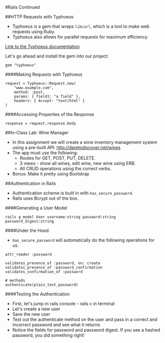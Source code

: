 #Rails Continued

##HTTP Requests with Typhoeus
- Typhoeus is a gem that wraps `libcurl`, which is a tool to make web requests using Ruby.
- Typhoeus also allows for parallel requests for maximum efficiency.

[Link to the Typhoeus documentation](https://github.com/typhoeus/typhoeus)

Let's go ahead and install the gem into our project:

```
gem "typhoeus"
```

####Making Requests with Typhoeus

```
request = Typhoeus::Request.new(
	"www.example.com",
	method: :post,
	params: { field1: "a field" },
	headers: { Accept: "text/html" }
)
```

####Accessing Properties of the Response

```
response = request.response.body
```

##In-Class Lab: Wine Manager
- In this assignment we will create a wine inventory management system using a pre-built API: http://daretodiscover.net/wines
- The app must use the following:
	- Routes for GET, POST, PUT, DELETE.
	- 3 views - show all wines, edit wine, new wine using ERB.
	- All CRUD operations using the correct verbs.
- Bonus: Make it pretty using Bootstrap

##Authentication in Rails
- Authentication scheme is built in with `has_secure_password`.
- Rails uses Bcrypt out of the box.

####Generating a User Model

```
rails g model User username:string password:string password_digest:string
```

####Under the Hood
- `has_secure_password` will automatically do the following operations for us:

```
attr_reader :password

validates_presence_of :password, on: create
validates_presence_of :password_confirmation
validates_confirmation_of :password

# methods
authenticate(plain_text_password)
```

####Testing the Authentication

- First, let's jump in rails console - rails c in terminal
- Let's create a new user
- Save the new user
- Test out the authenticate method on the user and pass in a correct and incorrect password and see what it returns
- Notice the fields for password and password digest. If you see a hashed password, you did something right!